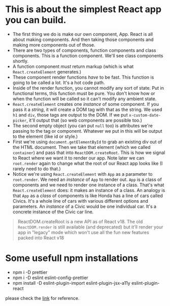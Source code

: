 # This is about the simplest React app you can build.

-   The first thing we do is make our own component, App. React is all about making components. And then taking those components and making more components out of those.
-   There are two types of components, function components and class components. This is a function component. We'll see class components shortly.
-   A function component _must_ return markup (which is what `React.createElement` generates.)
-   These component render functions _have_ to be fast. This function is going to be called a lot. It's a hot code path.
-   Inside of the render function, you cannot modify any sort of state. Put in functional terms, this function must be pure. You don't know how or when the function will be called so it can't modify any ambient state.
-   `React.createElement` creates one _instance_ of some component. If you pass it a _string_, it will create a DOM tag with that as the string. We used `h1` and `div`, those tags are output to the DOM. If we put `x-custom-date-picker`, it'll output that (so web components are possible too.)
-   The second empty object (you can put `null` too) is attributes we're passing to the tag or component. Whatever we put in this will be output to the element (like id or style.)
-   First we're using `document.getElementById` to grab an existing div out of the HTML document. Then we take that element (which we called `container`) and pass that into `ReactDOM.createRoot`. This is how we signal to React where we want it to render our app. Note later we can `root.render` again to change what the root of our React app looks like (I rarely need to do that.)
-   Notice we're using `React.createElement` with `App` as a parameter to `root.render`. We need an _instance_ of `App` to render out. `App` is a class of components and we need to render one instance of a class. That's what `React.createElement` does: it makes an instance of a class. An analogy is that `App` as a _class_ of components is like Honda has a line of cars called Civics. It's a whole line of cars with various different options and parameters. An _instance_ of a Civic would be one individual car. It's a concrete instance of the Civic car line.

> ReactDOM.createRoot is a new API as of React v18. The old `ReactDOM.render` is still available (and deprecated) but it'll render your app in "legacy" mode which won't use all the fun new features packed into React v18

# Some usefull npm installations

- npm i -D prettier
- npm i -D eslint eslint-config-prettier
- npm install -D eslint-plugin-import eslint-plugin-jsx-a11y eslint-plugin-react

please check the [link](https://react-v8.holt.courses/lessons/no-frills-react/pure-react) for reference.